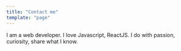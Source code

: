 ```yaml
---
title: "Contact me"
template: "page"
---
```


I am a web developer. I love Javascript, ReactJS. I do with passion, curiosity, share what I know.
